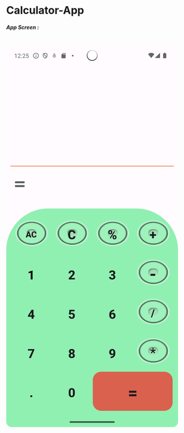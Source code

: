 # Calculator-App
 <h5>App Screen : </h5><br>
<img src = "pic/Screenshot_20240114_132451.png" alt = "App Screen"/>
